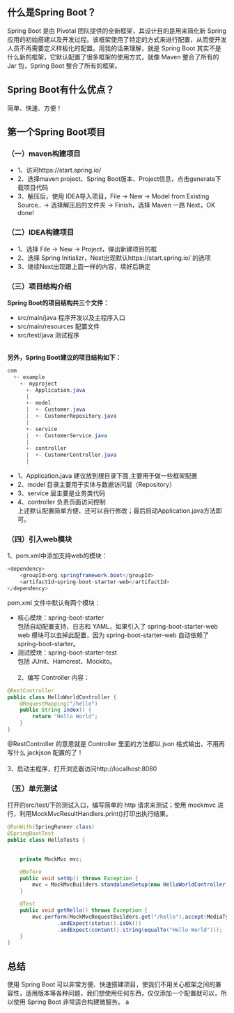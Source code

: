 ## 什么是Spring Boot？
Spring Boot 是由 Pivotal 团队提供的全新框架，其设计目的是用来简化新 Spring 应用的初始搭建以及开发过程。该框架使用了特定的方式来进行配置，从而使开发人员不再需要定义样板化的配置。用我的话来理解，就是 Spring Boot 其实不是什么新的框架，它默认配置了很多框架的使用方式，就像 Maven 整合了所有的 Jar 包，Spring Boot 整合了所有的框架。<br>
## Spring Boot有什么优点？
简单、快速、方便！
## 第一个Spring Boot项目
### （一）maven构建项目
- 1、访问https://start.spring.io/
- 2、选择maven project、Spring Boot版本、Project信息，点击generate下载项目代码
- 3、解压后，使用 IDEA导入项目，File -> New -> Model from Existing Source.. -> 选择解压后的文件夹 -> Finish，选择 Maven 一路 Next，OK done!
### （二）IDEA构建项目
- 1、选择 File -> New -> Project，弹出新建项目的框
- 2、选择 Spring Initializr，Next出现默认https://start.spring.io/ 的选项
- 3、继续Next出现跟上面一样的内容，填好后确定
### （三）项目结构介绍
**Spring Boot的项目结构共三个文件：**
- src/main/java           程序开发以及主程序入口
- src/main/resources      配置文件
- src/test/java           测试程序<br><br>

**另外，Spring Boot建议的项目结构如下：**
```java
com
  +- example
    +- myproject
      +- Application.java
      |
      +- model
      |  +- Customer.java
      |  +- CustomerRepository.java
      |
      +- service
      |  +- CustomerService.java
      |
      +- controller
      |  +- CustomerController.java
      |
```
- 1、Application.java 建议放到根目录下面,主要用于做一些框架配置
- 2、model 目录主要用于实体与数据访问层（Repository）
- 3、service 层主要是业务类代码
- 4、controller 负责页面访问控制<br>
上述默认配置简单方便、还可以自行修改；最后启动Application.java方法即可。
### （四）引入web模块
1、pom.xml中添加支持web的模块：
```java
<dependency>
    <groupId>org.springframework.boot</groupId>
    <artifactId>spring-boot-starter-web</artifactId>
</dependency>
```
pom.xml 文件中默认有两个模块：<br>
- 核心模块：spring-boot-starter<br>
包括自动配置支持、日志和 YAML，如果引入了 spring-boot-starter-web web 模块可以去掉此配置，因为 spring-boot-starter-web 自动依赖了 spring-boot-starter。<br>
- 测试模块：spring-boot-starter-test<br>
包括 JUnit、Hamcrest、Mockito。<br><br>
2、编写 Controller 内容：
```java
@RestController
public class HelloWorldController {
    @RequestMapping("/hello")
    public String index() {
        return "Hello World";
    }
}
```
@RestController 的意思就是 Controller 里面的方法都以 json 格式输出，不用再写什么 jackjson 配置的了！<br><br>
3、启动主程序，打开浏览器访问http://localhost:8080<br>
### （五）单元测试
打开的src/test/下的测试入口，编写简单的 http 请求来测试；使用 mockmvc 进行，利用MockMvcResultHandlers.print()打印出执行结果。
```java
@RunWith(SpringRunner.class)
@SpringBootTest
public class HelloTests {

  
    private MockMvc mvc;

    @Before
    public void setUp() throws Exception {
        mvc = MockMvcBuilders.standaloneSetup(new HelloWorldController()).build();
    }

    @Test
    public void getHello() throws Exception {
        mvc.perform(MockMvcRequestBuilders.get("/hello").accept(MediaType.APPLICATION_JSON))
                .andExpect(status().isOk())
                .andExpect(content().string(equalTo("Hello World")));
    }
}
```

## 总结
使用 Spring Boot 可以非常方便、快速搭建项目，使我们不用关心框架之间的兼容性，适用版本等各种问题，我们想使用任何东西，仅仅添加一个配置就可以，所以使用 Spring Boot 非常适合构建微服务。
a

